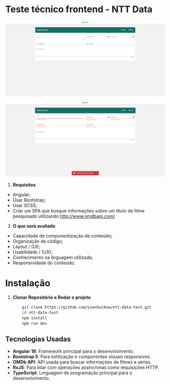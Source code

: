 # Teste técnico frontend - NTT Data

![Formulario](https://github.com/LeonSuckow/agrotis-test/blob/main/src/assets/print_form.png?raw=true)

![Formulario](https://github.com/LeonSuckow/agrotis-test/blob/main/src/assets/print_form_invalid.png?raw=true)

1. **Requisitos**
- Angular;
- Usar Bootstrap;
- Usar SCSS;
- Criar um SPA que busque informações sobre um título de filme pesquisado utilizando http://www.omdbapi.com/

2. **O que será avaliado**
- Capacidade de componentização de conteúdo;
- Organização de código;
- Layout / (UI);
- Usabilidade / (UX);
- Conhecimento na linguagem utilizada;
- Responsividade do conteúdo;

# Instalação

1. **Clonar Repositório e Rodar o projeto**
   ```bash
       git clone https://github.com/LeonSuckow/ntt-data-test.git
       cd ntt-data-test
       npm install
       npm run dev
   ```

## Tecnologias Usadas
- **Angular 18**: Framework principal para o desenvolvimento.
- **Bootstrap 5**: Para estilização e componentes visuais responsivos.
- **OMDb API**: API usada para buscar informações de filmes e séries.
- **RxJS**: Para lidar com operações assíncronas como requisições HTTP.
- **TypeScript**: Linguagem de programação principal para o desenvolvimento.

